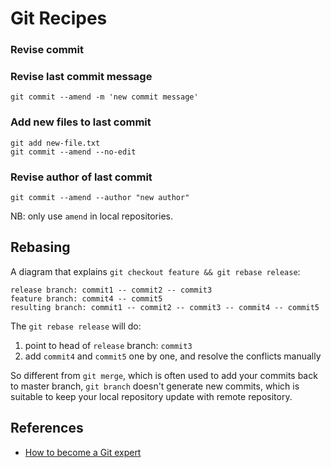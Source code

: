 
# Git Recipes

### Revise commit
### Revise last commit message

```
git commit --amend -m 'new commit message'
```

### Add new files to last commit

```
git add new-file.txt
git commit --amend --no-edit
```

### Revise author of last commit

```
git commit --amend --author "new author"
```

NB: only use `amend` in local repositories.


## Rebasing

A diagram that explains `git checkout feature && git rebase release`:

```
release branch: commit1 -- commit2 -- commit3
feature branch: commit4 -- commit5
resulting branch: commit1 -- commit2 -- commit3 -- commit4 -- commit5
```

The `git rebase release` will do:

  1. point to head of `release` branch: `commit3`
  2. add `commit4` and `commit5` one by one, and resolve the conflicts manually
  
So different from `git merge`, which is often used to add your commits back to master branch, `git branch` doesn't generate new commits, which is suitable to keep your local repository update with remote repository.

## References

  * [How to become a Git expert](https://medium.freecodecamp.org/how-to-become-a-git-expert-e7c38bf54826)
